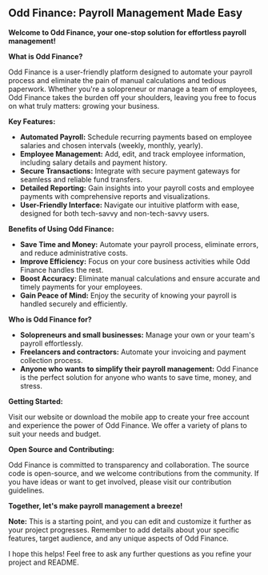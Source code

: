 ## Odd Finance: Payroll Management Made Easy

**Welcome to Odd Finance, your one-stop solution for effortless payroll management!**

**What is Odd Finance?**

Odd Finance is a user-friendly platform designed to automate your payroll process and eliminate the pain of manual calculations and tedious paperwork. Whether you're a solopreneur or manage a team of employees, Odd Finance takes the burden off your shoulders, leaving you free to focus on what truly matters: growing your business.

**Key Features:**

* **Automated Payroll:** Schedule recurring payments based on employee salaries and chosen intervals (weekly, monthly, yearly). 
* **Employee Management:** Add, edit, and track employee information, including salary details and payment history.
* **Secure Transactions:** Integrate with secure payment gateways for seamless and reliable fund transfers.
* **Detailed Reporting:** Gain insights into your payroll costs and employee payments with comprehensive reports and visualizations.
* **User-Friendly Interface:** Navigate our intuitive platform with ease, designed for both tech-savvy and non-tech-savvy users.

**Benefits of Using Odd Finance:**

* **Save Time and Money:** Automate your payroll process, eliminate errors, and reduce administrative costs.
* **Improve Efficiency:** Focus on your core business activities while Odd Finance handles the rest.
* **Boost Accuracy:** Eliminate manual calculations and ensure accurate and timely payments for your employees.
* **Gain Peace of Mind:** Enjoy the security of knowing your payroll is handled securely and efficiently.

**Who is Odd Finance for?**

* **Solopreneurs and small businesses:** Manage your own or your team's payroll effortlessly.
* **Freelancers and contractors:** Automate your invoicing and payment collection process.
* **Anyone who wants to simplify their payroll management:** Odd Finance is the perfect solution for anyone who wants to save time, money, and stress.

**Getting Started:**

Visit our website or download the mobile app to create your free account and experience the power of Odd Finance. We offer a variety of plans to suit your needs and budget.

**Open Source and Contributing:**

Odd Finance is committed to transparency and collaboration. The source code is open-source, and we welcome contributions from the community. If you have ideas or want to get involved, please visit our contribution guidelines.

**Together, let's make payroll management a breeze!**

**Note:** This is a starting point, and you can edit and customize it further as your project progresses. Remember to add details about your specific features, target audience, and any unique aspects of Odd Finance.

I hope this helps! Feel free to ask any further questions as you refine your project and README.
